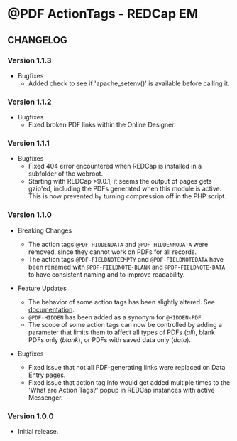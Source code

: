 # @PDF ActionTags - REDCap EM

## CHANGELOG

### Version 1.1.3

- Bugfixes
  - Added check to see if 'apache_setenv()' is available before calling it.

### Version 1.1.2

- Bugfixes
  - Fixed broken PDF links within the Online Designer.

### Version 1.1.1

- Bugfixes
  - Fixed 404 error encountered when REDCap is installed in a subfolder of the webroot.
  - Starting with REDCap >9.0.1, it seems the output of pages gets gzip'ed, including the PDFs generated when this module is active. This is now prevented by turning compression off in the PHP script.

### Version 1.1.0

- Breaking Changes
  - The action tags `@PDF-HIDDENDATA` and `@PDF-HIDDENNODATA` were removed, since they cannot work on PDFs for all records.
  - The action tags `@PDF-FIELDNOTEEMPTY` and `@PDF-FIELDNOTEDATA` have been renamed with `@PDF-FIELDNOTE-BLANK` and `@PDF-FIELDNOTE-DATA` to have consistent naming and to improve readability.

- Feature Updates
  - The behavior of some action tags has been slightly altered. See [documentation](README.md).
  - `@PDF-HIDDEN` has been added as a synonym for `@HIDDEN-PDF`.
  - The scope of some action tags can now be controlled by adding a parameter that limits them to affect all types of PDFs (_all_), blank PDFs only (_blank_), or PDFs with saved data only (_data_).

- Bugfixes
  - Fixed issue that not all PDF-generating links were replaced on Data Entry pages.
  - Fixed issue that action tag info would get added multiple times to the 'What are Action Tags?' popup in REDCap instances with active Messenger.

### Version 1.0.0

- Initial release.